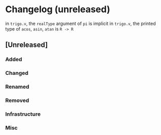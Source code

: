 # Changelog (unreleased)

  in `trigo.v`, the `realType` argument of `pi` is implicit
  in `trigo.v`, the printed type of `acos`, `asin`, `atan` is `R -> R`

## [Unreleased]

### Added

### Changed

### Renamed

### Removed

### Infrastructure

### Misc
